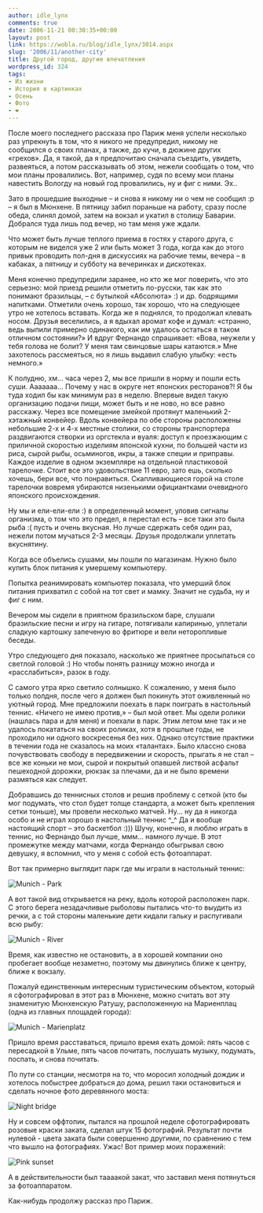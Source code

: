 ```yaml
---
author: idle_lynx
comments: true
date: 2006-11-21 00:30:35+00:00
layout: post
link: https://wobla.ru/blog/idle_lynx/3014.aspx
slug: '2006/11/another-city'
title: Другой город, другие впечатления
wordpress_id: 324
tags:
- Из жизни
- История в картинках
- Осень
- Фото
- ❤️
---
```


После моего последнего рассказа про Париж меня успели несколько раз упрекнуть в том, что я никого не предупредил, никому не сообщился о своих планах, а также, до кучи, в дюжине других «грехов». Да, я такой, да я предпочитаю сначала съездить, увидеть, развеяться, а потом рассказывать об этом, нежели сообщать о том, что мои планы провалились. Вот, например, судя по всему мои планы навестить Вологду на новый год провалились, ну и фиг с ними. Эх..

Зато в прошедшие выходные – и снова я никому ни о чем не сообщил :р – я был в Мюнхене. В пятницу забил пораньше на работу, сразу после обеда, слинял домой, затем на вокзал и укатил в столицу Баварии. Добрался туда лишь под вечер, но там меня уже ждали.

Что может быть лучше теплого приема в гостях у старого друга, с которым не виделся уже 2 или быть может 3 года, когда как до этого привык проводить пол-дня в дискуссиях на рабочие темы, вечера – в кабаках, а пятницу и субботу на вечеринках и дискотеках.

Меня конечно предупредили заранее, но кто же мог поверить, что это серьезно: мой приезд решили отметить по-русски, так как это понимают бразильцы, – с бутылкой «Абсолюта» :) и др. бодрящими напитками. Отметили очень хорошо, так хорошо, что на следующее утро не хотелось вставать. Когда же я поднялся, то продолжал клевать носом. Друзья веселились, а я вдыхал аромат кофе и думал: «странно, ведь выпили примерно одинакого, как им удалось остаться в таком отличном состоянии?» И вдруг Фернандо спрашивает: «Вова, неужели у тебя голова не болит? У меня там свинцовые шары катаются.» Мне захотелось рассмеяться, но я лишь выдавил слабую улыбку: «есть немного.»

К полудню, хм... часа через 2, мы все пришли в норму и пошли есть суши. Ааааааа... Почему у нас в округе нет японских ресторанов?! Я бы туда ходил бы как минимум раз в неделю. Впервые видел такую организацию подачи пищи, может быть и не ново, но все равно расскажу. Через все помещение змейкой протянут маленький 2-хэтажный конвейер. Вдоль конвейера по обе стороны расположены небольшие 2-х и 4-х местные столики, со стороны транспортера раздвигаются створки из оргстекла и вуаля: доступ к проезжающим с приличной скоростью изделиям японской кухни, по большей части из риса, сырой рыбы, осьминогов, икры, а также специи и приправы. Каждое изделие в одном экземпляре на отдельной пластиковой тарелочке. Стоит все это удовольствие 11 евро, зато ешь, сколько хочешь, бери все, что понравиться. Скапливающиеся горой на столе тарелочки вовремя убираются низенькими официантками очевидного японского происхождения.

Ну мы и ели-ели-ели :) в определенный момент, уловив сигналы организма, о том что это предел, я перестал есть – все таки это была рыба :( пусть и очень вкусная. Но лучше сдержать себя один раз, нежели потом мучаться 2-3 месяцы. Друзья продолжали уплетать вкуснятину.

Когда все объелись сушами, мы пошли по магазинам. Нужно было купить блок питания к умершему компьютеру.

Попытка реанимировать компьютер показала, что умерший блок питания прихватил с собой на тот свет и мамку. Значит не судьба, ну и фиг с ним.

Вечером мы сидели в приятном бразильском баре, слушали бразильские песни и игру на гитаре, потягивали капиринью, уплетали сладкую картошку запеченую во фритюре и вели неторопливые беседы.

Утро следующего дня показало, насколько же приятнее просыпаться со светлой головой :) Но чтобы понять разницу можно иногда и «расслабиться», разок в году.

С самого утра ярко светило солнышко. К сожалению, у меня было только полдня, после чего я должен был покинуть этот оживленный но уютный город. Мне предложили поехать в парк поиграть в настольный теннис. «Ничего не имею против,» – был мой ответ. Мы одели ролики (нашлась пара и для меня) и поехали в парк. Этим летом мне так и не удалось покататься на своих роликах, хотя в прошлые годы, не проходило ни одного воскресенья без них. Однако отсутствие практики в течении года не сказалось на моих «талантах». Было классно снова почувствовать свободу в передвижении и скорость, прыгать я не стал – все же коньки не мои, сырой и покрытый опавшей листвой асфальт пешеходной дорожки, рюкзак за плечами, да и не было времени размяться как следует.

Добравшись до теннисных столов и решив проблему с сеткой (кто бы мог подумать, что стол будет толще стандарта, а может быть крепления сетки тоньше), мы провели несколько матчей. Ну... ну да я никогда особо и не играл хорошо в настольный теннис ^_^ Да и вообще настоящий спорт – это баскетбол :))) Шучу, конечно, я люблю играть в теннис, но Фернандо был лучше, ммм... намного лучше. В этот промежутке между матчами, когда Фернандо обыгрывал свою девушку, я вспомнил, что у меня с собой есть фотоаппарат.

Вот так примерно выглядит парк где мы играли в настольный теннис:

![Munich - Park](images/2006/11/DSC07867.JPG)

А вот такой вид открывается на реку, вдоль которой расположен парк. С этого берега незадачливые рыболовы пытались что-то выудить из речки, а с той стороны маленькие дети кидали гальку и распугивали всю рыбу:

![Munich - River](images/2006/11/DSC07871.JPG)

Время, как известно не остановить, а в хорошей компании оно пробегает вообще незаметно, поэтому мы двинулись ближе к центру, ближе к вокзалу.

Пожалуй единственным интересным туристическим объектом, который я сфотографировал в этот раз в Мюнхене, можно считать вот эту знаменитую Мюнхенскую Ратушу, расположенную на Мариенплац (одна из главных площадей города):

![Munich - Marienplatz](images/2006/11/DSC07882.JPG)

Пришло время расставаться, пришло время ехать домой: пять часов с пересадкой в Ульме, пять часов почитать, послушать музыку, подумать, поспать, и снова почитать.

По пути со станции, несмотря на то, что моросил холодный дождик и хотелось побыстрее добраться до дома, решил таки остановиться и сделать ночное фото деревянного моста:

![Night bridge](images/2006/11/DSC07888_RT.JPG)

Ну и совсем оффтопик, пытался на прошлой неделе сфотографировать розовые краски заката, сделал штук 15 фотографий. Результат почти нулевой - цвета заката были совершенно другими, по сравнению с тем что вышло на фотографиях. Ужас! Вот пример моих поражений:

![Pink sunset](images/2006/11/DSC07856.JPG)

А в действительности был таааакой закат, что заставил меня потянуться за фотоаппаратом.


Как-нибудь продолжу рассказ про Париж.
